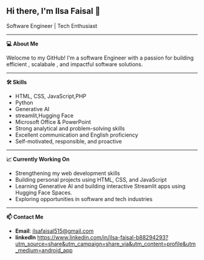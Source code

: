 ## Hi there, I'm Ilsa Faisal 👋

Software Engineer | Tech Enthusiast

---
**💻 About Me**

Welocme to my GitHub! I'm a software Engineer with a passion for building efficient , scalabale , and impactful software solutions.

---
**🛠️ Skills**  
- HTML, CSS, JavaScript,PHP
- Python
- Generative AI
- streamlit,Hugging Face 
- Microsoft Office & PowerPoint  
- Strong analytical and problem-solving skills  
- Excellent communication and English proficiency  
- Self-motivated, responsible, and proactive  

---

**📈 Currently Working On**  
- Strengthening my web development skills  
- Building personal projects using HTML, CSS, and JavaScript
- Learning Generative AI and building interactive Streamlit apps using Hugging Face Spaces.   
- Exploring opportunities in software and tech industries  

---

**📫 Contact Me**  
- **Email**: ilsafaisal515@gmail.com
- **linkedln** https://www.linkedin.com/in/ilsa-faisal-b88294293?utm_source=share&utm_campaign=share_via&utm_content=profile&utm_medium=android_app 



